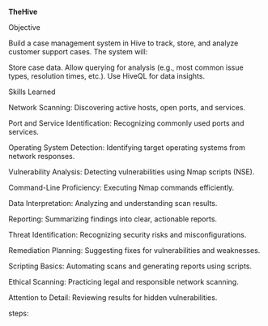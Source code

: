 **TheHive**

Objective

Build a case management system in Hive to track, store, and analyze customer support cases. The system will:

Store case data.
Allow querying for analysis (e.g., most common issue types, resolution times, etc.).
Use HiveQL for data insights.


Skills Learned 

Network Scanning: Discovering active hosts, open ports, and services.

Port and Service Identification: Recognizing commonly used ports and services.

Operating System Detection: Identifying target operating systems from network responses.

Vulnerability Analysis: Detecting vulnerabilities using Nmap scripts (NSE).

Command-Line Proficiency: Executing Nmap commands efficiently.

Data Interpretation: Analyzing and understanding scan results.

Reporting: Summarizing findings into clear, actionable reports.

Threat Identification: Recognizing security risks and misconfigurations.

Remediation Planning: Suggesting fixes for vulnerabilities and weaknesses.

Scripting Basics: Automating scans and generating reports using scripts.

Ethical Scanning: Practicing legal and responsible network scanning.

Attention to Detail: Reviewing results for hidden vulnerabilities.

steps:
